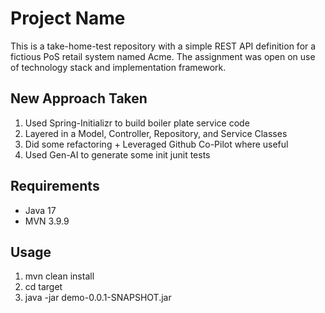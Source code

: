 # Project Name

This is a take-home-test repository with a simple REST API definition for a fictious PoS retail system named Acme.  The assignment was open on use of technology stack and implementation framework.

## New Approach Taken

1. Used Spring-Initializr to build boiler plate service code
2. Layered in a Model, Controller, Repository, and Service Classes
3. Did some refactoring + Leveraged Github Co-Pilot where useful
4. Used Gen-AI to generate some init junit tests

## Requirements

- Java 17
- MVN 3.9.9

## Usage

1. mvn clean install
2. cd target
3. java -jar demo-0.0.1-SNAPSHOT.jar

	

